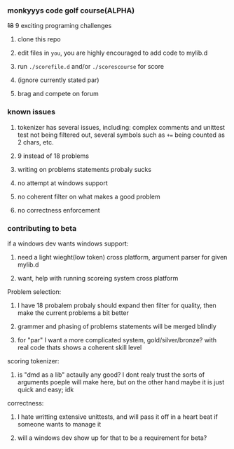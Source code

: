 ### monkyyys code golf course(ALPHA)

~~18~~ 9 exciting programing challenges

1. clone this repo

2. edit files in `you`, you are highly encouraged to add code to mylib.d

3. run `./scorefile.d` and/or `./scorescourse` for score

4. (ignore currently stated par)

5. brag and compete on forum

### known issues

1. tokenizer has several issues, including: complex comments and unittest test not being filtered out, several symbols such as `+=` being counted as 2 chars, etc.

2. 9 instead of 18 problems

3. writing on problems statements probaly sucks

4. no attempt at windows support

5. no coherent filter on what makes a good problem

6. no correctness enforcement

### contributing to beta

if a windows dev wants windows support:

1. need a light wieght(low token) cross platform, argument parser for given mylib.d

2. want, help with running scoreing system cross platform

Problem selection:

1. I have 18 probalem probaly should expand then filter for quality, then make the current problems a bit better

2. grammer and phasing of problems statements will be merged blindly

3. for "par" I want a more complicated system, gold/silver/bronze? with real code thats shows a coherent skill level

scoring tokenizer:

1. is "dmd as a lib" actaully any good? I dont realy trust the sorts of arguments poeple will make here, but on the other hand maybe it is just quick and easy; idk

correctness:

1. I hate writting extensive unittests, and will pass it off in a heart beat if someone wants to manage it

2. will a windows dev show up for that to be a requirement for beta?

